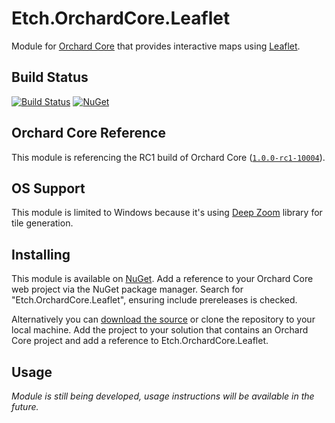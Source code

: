 # Etch.OrchardCore.Leaflet

Module for [Orchard Core](https://github.com/OrchardCMS/OrchardCore) that provides interactive maps using [Leaflet](https://leafletjs.com/).

## Build Status

[![Build Status](https://secure.travis-ci.org/etchuk/Etch.OrchardCore.Leaflet.png?branch=master)](http://travis-ci.org/etchuk/Etch.OrchardCore.Leaflet) [![NuGet](https://img.shields.io/nuget/v/Etch.OrchardCore.Leaflet.svg)](https://www.nuget.org/packages/Etch.OrchardCore.Leaflet)

## Orchard Core Reference

This module is referencing the RC1 build of Orchard Core ([`1.0.0-rc1-10004`](https://www.nuget.org/packages/OrchardCore.Module.Targets/1.0.0-rc1-10004)).

## OS Support

This module is limited to Windows because it's using [Deep Zoom](https://www.microsoft.com/silverlight/deep-zoom/) library for tile generation.

## Installing

This module is available on [NuGet](https://www.nuget.org/packages/Etch.OrchardCore.Leaflet). Add a reference to your Orchard Core web project via the NuGet package manager. Search for "Etch.OrchardCore.Leaflet", ensuring include prereleases is checked.

Alternatively you can [download the source](https://github.com/etchuk/Etch.OrchardCore.Leaflet/archive/master.zip) or clone the repository to your local machine. Add the project to your solution that contains an Orchard Core project and add a reference to Etch.OrchardCore.Leaflet.

## Usage

_Module is still being developed, usage instructions will be available in the future._
